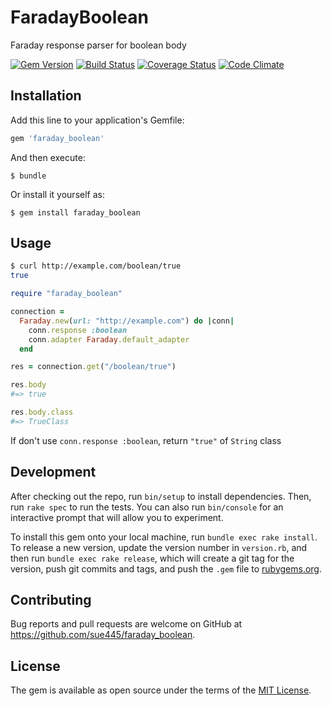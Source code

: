 # FaradayBoolean

Faraday response parser for boolean body

[![Gem Version](https://badge.fury.io/rb/faraday_boolean.svg)](https://badge.fury.io/rb/faraday_boolean)
[![Build Status](https://travis-ci.org/sue445/faraday_boolean.svg?branch=master)](https://travis-ci.org/sue445/faraday_boolean)
[![Coverage Status](https://coveralls.io/repos/sue445/faraday_boolean/badge.svg?branch=master&service=github)](https://coveralls.io/github/sue445/faraday_boolean?branch=master)
[![Code Climate](https://codeclimate.com/github/sue445/faraday_boolean/badges/gpa.svg)](https://codeclimate.com/github/sue445/faraday_boolean)

## Installation

Add this line to your application's Gemfile:

```ruby
gem 'faraday_boolean'
```

And then execute:

    $ bundle

Or install it yourself as:

    $ gem install faraday_boolean

## Usage

```sh
$ curl http://example.com/boolean/true
true
```

```ruby
require "faraday_boolean"

connection =
  Faraday.new(url: "http://example.com") do |conn|
    conn.response :boolean
    conn.adapter Faraday.default_adapter
  end

res = connection.get("/boolean/true")

res.body
#=> true

res.body.class
#=> TrueClass
```

If don't use `conn.response :boolean`, return `"true"` of `String` class

## Development

After checking out the repo, run `bin/setup` to install dependencies. Then, run `rake spec` to run the tests. You can also run `bin/console` for an interactive prompt that will allow you to experiment.

To install this gem onto your local machine, run `bundle exec rake install`. To release a new version, update the version number in `version.rb`, and then run `bundle exec rake release`, which will create a git tag for the version, push git commits and tags, and push the `.gem` file to [rubygems.org](https://rubygems.org).

## Contributing

Bug reports and pull requests are welcome on GitHub at https://github.com/sue445/faraday_boolean.


## License

The gem is available as open source under the terms of the [MIT License](http://opensource.org/licenses/MIT).

